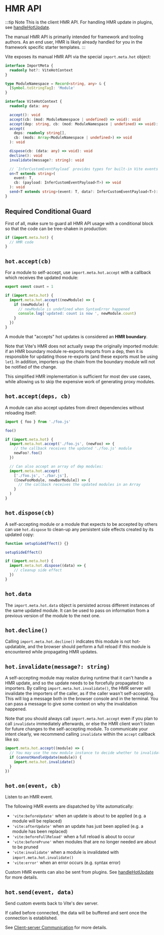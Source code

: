 # HMR API

:::tip Note
This is the client HMR API. For handling HMR update in plugins, see [handleHotUpdate](./api-plugin#handlehotupdate).

The manual HMR API is primarily intended for framework and tooling authors. As an end user, HMR is likely already handled for you in the framework specific starter templates.
:::

Vite exposes its manual HMR API via the special `import.meta.hot` object:

```ts
interface ImportMeta {
  readonly hot?: ViteHotContext
}

type ModuleNamespace = Record<string, any> & {
  [Symbol.toStringTag]: 'Module'
}

interface ViteHotContext {
  readonly data: any

  accept(): void
  accept(cb: (mod: ModuleNamespace | undefined) => void): void
  accept(dep: string, cb: (mod: ModuleNamespace | undefined) => void): void
  accept(
    deps: readonly string[],
    cb: (mods: Array<ModuleNamespace | undefined>) => void
  ): void

  dispose(cb: (data: any) => void): void
  decline(): void
  invalidate(message?: string): void

  // `InferCustomEventPayload` provides types for built-in Vite events
  on<T extends string>(
    event: T,
    cb: (payload: InferCustomEventPayload<T>) => void
  ): void
  send<T extends string>(event: T, data?: InferCustomEventPayload<T>): void
}
```

## Required Conditional Guard

First of all, make sure to guard all HMR API usage with a conditional block so that the code can be tree-shaken in production:

```js
if (import.meta.hot) {
  // HMR code
}
```

## `hot.accept(cb)`

For a module to self-accept, use `import.meta.hot.accept` with a callback which receives the updated module:

```js
export const count = 1

if (import.meta.hot) {
  import.meta.hot.accept((newModule) => {
    if (newModule) {
      // newModule is undefined when SyntaxError happened
      console.log('updated: count is now ', newModule.count)
    }
  })
}
```

A module that "accepts" hot updates is considered an **HMR boundary**.

Note that Vite's HMR does not actually swap the originally imported module: if an HMR boundary module re-exports imports from a dep, then it is responsible for updating those re-exports (and these exports must be using `let`). In addition, importers up the chain from the boundary module will not be notified of the change.

This simplified HMR implementation is sufficient for most dev use cases, while allowing us to skip the expensive work of generating proxy modules.

## `hot.accept(deps, cb)`

A module can also accept updates from direct dependencies without reloading itself:

```js
import { foo } from './foo.js'

foo()

if (import.meta.hot) {
  import.meta.hot.accept('./foo.js', (newFoo) => {
    // the callback receives the updated './foo.js' module
    newFoo?.foo()
  })

  // Can also accept an array of dep modules:
  import.meta.hot.accept(
    ['./foo.js', './bar.js'],
    ([newFooModule, newBarModule]) => {
      // the callback receives the updated modules in an Array
    }
  )
}
```

## `hot.dispose(cb)`

A self-accepting module or a module that expects to be accepted by others can use `hot.dispose` to clean-up any persistent side effects created by its updated copy:

```js
function setupSideEffect() {}

setupSideEffect()

if (import.meta.hot) {
  import.meta.hot.dispose((data) => {
    // cleanup side effect
  })
}
```

## `hot.data`

The `import.meta.hot.data` object is persisted across different instances of the same updated module. It can be used to pass on information from a previous version of the module to the next one.

## `hot.decline()`

Calling `import.meta.hot.decline()` indicates this module is not hot-updatable, and the browser should perform a full reload if this module is encountered while propagating HMR updates.

## `hot.invalidate(message?: string)`

A self-accepting module may realize during runtime that it can't handle a HMR update, and so the update needs to be forcefully propagated to importers. By calling `import.meta.hot.invalidate()`, the HMR server will invalidate the importers of the caller, as if the caller wasn't self-accepting. This will log a message both in the browser console and in the terminal. You can pass a message to give some context on why the invalidation happened.

Note that you should always call `import.meta.hot.accept` even if you plan to call `invalidate` immediately afterwards, or else the HMR client won't listen for future changes to the self-accepting module. To communicate your intent clearly, we recommend calling `invalidate` within the `accept` callback like so:

```js
import.meta.hot.accept((module) => {
  // You may use the new module instance to decide whether to invalidate.
  if (cannotHandleUpdate(module)) {
    import.meta.hot.invalidate()
  }
})
```

## `hot.on(event, cb)`

Listen to an HMR event.

The following HMR events are dispatched by Vite automatically:

- `'vite:beforeUpdate'` when an update is about to be applied (e.g. a module will be replaced)
- `'vite:afterUpdate'` when an update has just been applied (e.g. a module has been replaced)
- `'vite:beforeFullReload'` when a full reload is about to occur
- `'vite:beforePrune'` when modules that are no longer needed are about to be pruned
- `'vite:invalidate'` when a module is invalidated with `import.meta.hot.invalidate()`
- `'vite:error'` when an error occurs (e.g. syntax error)

Custom HMR events can also be sent from plugins. See [handleHotUpdate](./api-plugin#handlehotupdate) for more details.

## `hot.send(event, data)`

Send custom events back to Vite's dev server.

If called before connected, the data will be buffered and sent once the connection is established.

See [Client-server Communication](/guide/api-plugin.html#client-server-communication) for more details.
